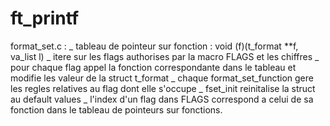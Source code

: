 # ft_printf

format_set.c :
_ tableau de pointeur sur fonction : void (f)(t_format **f, va_list l)
_ itere sur les flags authorises par la macro FLAGS et les chiffres
_ pour chaque flag appel la fonction correspondante dans le tableau et
modifie les valeur de la struct t_format
_ chaque format_set_function gere les regles relatives au flag dont elle s'occupe
_ fset_init reinitalise la struct au default values
_ l'index d'un flag dans FLAGS correspond a celui de sa fonction dans le
tableau de pointeurs sur fonctions.


